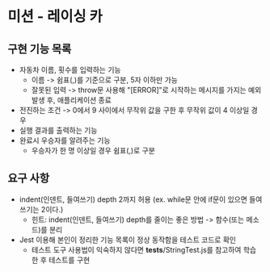 # 미션 - 레이싱 카

## 구현 기능 목록

- 자동차 이름, 횟수를 입력하는 기능
	- 이름 -> 쉼표(,)를 기준으로 구분, 5자 이하만 가능
	- 잘못된 입력 -> throw문 사용해 "[ERROR]"로 시작하는 메시지를 가지는 예외 발생 후, 애플리케이션 종료
- 전진하는 조건 -> 0에서 9 사이에서 무작위 값을 구한 후 무작위 값이 4 이상일 경우
- 실행 결과를 출력하는 기능
- 완료시 우승자를 알려주는 기능
	- 우승자가 한 명 이상일 경우 쉼표(,)로 구분

## 요구 사항
- indent(인덴트, 들여쓰기) depth 2까지 허용 (ex. while문 안에 if문이 있으면 들여쓰기는 2이다.)
	- 힌트: indent(인덴트, 들여쓰기) depth를 줄이는 좋은 방법 -> 함수(또는 메소드)를 분리
- Jest 이용해 본인이 정리한 기능 목록이 정상 동작함을 테스트 코드로 확인
	- 테스트 도구 사용법이 익숙하지 않다면 __tests__/StringTest.js를 참고하여 학습한 후 테스트를 구현